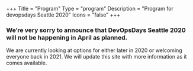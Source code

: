 +++
Title = "Program"
Type = "program"
Description = "Program for devopsdays Seattle 2020"
Icons = "false"
+++

### We’re very sorry to announce that DevOpsDays Seattle 2020 will not be happening in April as planned.

We are currently looking at options for either later in 2020 or welcoming everyone back in 2021. We will update this site with more information as it comes available.